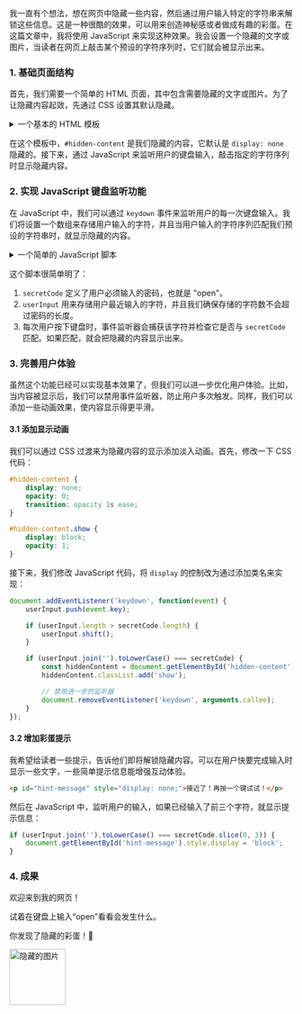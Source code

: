 我一直有个想法，想在网页中隐藏一些内容，然后通过用户输入特定的字符串来解锁这些信息。这是一种很酷的效果，可以用来创造神秘感或者做成有趣的彩蛋。在这篇文章中，我将使用 JavaScript 来实现这种效果。我会设置一个隐藏的文字或图片，当读者在网页上敲击某个预设的字符序列时，它们就会被显示出来。

### 1. 基础页面结构

首先，我们需要一个简单的 HTML 页面，其中包含需要隐藏的文字或图片。为了让隐藏内容起效，先通过 CSS 设置其默认隐藏。
<details>
  <summary>一个基本的 HTML 模板</summary>

  ```html
  <!DOCTYPE html>
  <html lang="zh-CN">
  <head>
      <meta charset="UTF-8">
      <meta name="viewport" content="width=device-width, initial-scale=1.0">
      <title>隐藏内容的网页</title>
      <style>
          /* 默认隐藏 */
          #hidden-content {
              display: none;
          }
      </style>
  </head>
  <body>
      <h1>欢迎来到我的网页！</h1>
      <p>试着在键盘上输入“open”看看会发生什么。</p>

      <!-- 隐藏的内容 -->
      <div id="hidden-content">
          <p>你发现了隐藏的彩蛋！🎉</p>
          <img src="secret-image.jpg" alt="隐藏的图片" width="300">
      </div>

      <script src="script.js"></script>
  </body>
  </html>
  ```

</details>

在这个模板中，`#hidden-content` 是我们隐藏的内容，它默认是 `display: none` 隐藏的。接下来，通过 JavaScript 来监听用户的键盘输入，敲击指定的字符序列时显示隐藏内容。

### 2. 实现 JavaScript 键盘监听功能

在 JavaScript 中，我们可以通过 `keydown` 事件来监听用户的每一次键盘输入。我们将设置一个数组来存储用户输入的字符，并且当用户输入的字符序列匹配我们预设的字符串时，就显示隐藏的内容。

<details>
  <summary>一个简单的 JavaScript 脚本</summary>

  ```javascript
  // script.js

  // 预设的触发密码
  const secretCode = 'open';
  // 保存用户输入的字符
  let userInput = [];

  // 监听键盘输入事件
  document.addEventListener('keydown', function(event) {
      // 获取用户输入的字符
      userInput.push(event.key);
      
      // 如果输入的字符长度超过密码长度，删除第一个字符保持长度一致
      if (userInput.length > secretCode.length) {
          userInput.shift();
      }

      // 检查输入的字符序列是否与密码匹配
      if (userInput.join('').toLowerCase() === secretCode) {
          // 显示隐藏内容
          document.getElementById('hidden-content').style.display = 'block';
      }
  });
  ```
  
</details>

这个脚本很简单明了：

1. `secretCode` 定义了用户必须输入的密码，也就是 "open"。
2. `userInput` 用来存储用户最近输入的字符，并且我们确保存储的字符数不会超过密码的长度。
3. 每次用户按下键盘时，事件监听器会捕获该字符并检查它是否与 `secretCode` 匹配。如果匹配，就会把隐藏的内容显示出来。

### 3. 完善用户体验

虽然这个功能已经可以实现基本效果了，但我们可以进一步优化用户体验。比如，当内容被显示后，我们可以禁用事件监听器，防止用户多次触发。同样，我们可以添加一些动画效果，使内容显示得更平滑。

#### 3.1 添加显示动画

我们可以通过 CSS 过渡来为隐藏内容的显示添加淡入动画。首先，修改一下 CSS 代码：

```css
#hidden-content {
    display: none;
    opacity: 0;
    transition: opacity 1s ease;
}

#hidden-content.show {
    display: block;
    opacity: 1;
}
```

接下来，我们修改 JavaScript 代码，将 `display` 的控制改为通过添加类名来实现：

```javascript
document.addEventListener('keydown', function(event) {
    userInput.push(event.key);

    if (userInput.length > secretCode.length) {
        userInput.shift();
    }

    if (userInput.join('').toLowerCase() === secretCode) {
        const hiddenContent = document.getElementById('hidden-content');
        hiddenContent.classList.add('show');

        // 禁用进一步的监听器
        document.removeEventListener('keydown', arguments.callee);
    }
});
```

#### 3.2 增加彩蛋提示

我希望给读者一些提示，告诉他们即将解锁隐藏内容。可以在用户快要完成输入时显示一些文字，一些简单提示信息能增强互动体验。

```html
<p id="hint-message" style="display: none;">接近了！再按一个键试试！</p>
```

然后在 JavaScript 中，监听用户的输入，如果已经输入了前三个字符，就显示提示信息：

```javascript
if (userInput.join('').toLowerCase() === secretCode.slice(0, 3)) {
    document.getElementById('hint-message').style.display = 'block';
}
```

### 4. 成果

<P>欢迎来到我的网页！</p>
<p>试着在键盘上输入“open”看看会发生什么。</p>
<p id="hint-message" style="display: none;">接近了！再按一个键试试！</p>
    <div id="hidden-content">
        <p>你发现了隐藏的彩蛋！🎉</p>
       <img src="https://github.com/user-attachments/assets/313c4346-c922-469c-be3f-8fb6f12df12b" alt="隐藏的图片" width="100">
    </div>

<!-- ##{"script":"<script src='https://coldowl.github.io/EasterEgg.js'></script>"}## -->